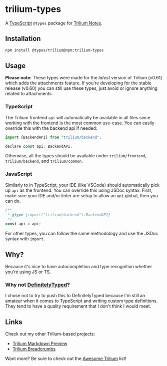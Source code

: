 # trilium-types

A [TypeScript](https://www.typescriptlang.org/) `@types` package for [Trilium Notes](https://github.com/zadam/trilium).

## Installation

```sh
npm install @types/trilium@npm:trilium-types
```

## Usage

**Please note:** These types were made for the *latest* version of Trilium (v0.61) which adds the attachments feature. If you're developing for the stable release (v0.60) you can still use these types, just avoid or ignore anything related to attachments.

### TypeScript

The Trilium frontend `api` will automatically be available in all files since working with the frontend is the most common use-case. You can easily override this with the backend api if needed:

```js
import {BackendAPI} from "trilium/backend";

declare const api: BackendAPI;
```

Otherwise, all the types should be available under `trilium/frontend`, `trilium/backend`, and `trilium/common`.

### JavaScript

Similarly to in TypeScript, your IDE (like VSCode) should automatically pick up `api` as the frontend. You can override this using JSDoc syntax. First, make sure your IDE and/or linter are setup to allow an `api` global, then you can do.
```js
/**
 * @type {import("trilium/backend").BackendAPI}
 */
const api = api;
```

For other types, you can follow the same methodology and use the JSDoc syntax with `import`.


## Why?

Because it's nice to have autocompletion and type recognition whether you're using JS or TS.

### Why not [DefinitelyTyped](https://github.com/DefinitelyTyped/DefinitelyTyped/)?

I chose not to try to push this to DefinitelyTyped because I'm still an amateur when it comes to TypeScript and writing custom type definitions. They tend to have a quality requirement that I don't think I would meet.


## Links

Check out my other Trilium-based projects:
- [Trilium Markdown Preview](https://github.com/rauenzi/Trilium-MarkdownPreview/)
- [Trilium Breadcrumbs](https://github.com/rauenzi/Trilium-Breadcrumbs)

Want more? Be sure to check out the [Awesome Trilium](https://github.com/Nriver/awesome-trilium) list!